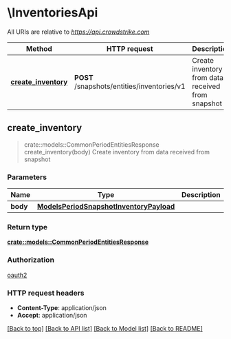 # \InventoriesApi

All URIs are relative to *https://api.crowdstrike.com*

Method | HTTP request | Description
------------- | ------------- | -------------
[**create_inventory**](InventoriesApi.md#create_inventory) | **POST** /snapshots/entities/inventories/v1 | Create inventory from data received from snapshot



## create_inventory

> crate::models::CommonPeriodEntitiesResponse create_inventory(body)
Create inventory from data received from snapshot

### Parameters


Name | Type | Description  | Required | Notes
------------- | ------------- | ------------- | ------------- | -------------
**body** | [**ModelsPeriodSnapshotInventoryPayload**](ModelsPeriodSnapshotInventoryPayload.md) |  | [required] |

### Return type

[**crate::models::CommonPeriodEntitiesResponse**](common.EntitiesResponse.md)

### Authorization

[oauth2](../README.md#oauth2)

### HTTP request headers

- **Content-Type**: application/json
- **Accept**: application/json

[[Back to top]](#) [[Back to API list]](../README.md#documentation-for-api-endpoints) [[Back to Model list]](../README.md#documentation-for-models) [[Back to README]](../README.md)


